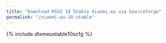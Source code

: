 ```yaml
---
title: "Download MIUI 10 Stable Xiaomi.eu via Sourceforge"
permalink: "/xiaomi-eu-10-stable"
---
```


{% include dlxmeustable10scfg %}
